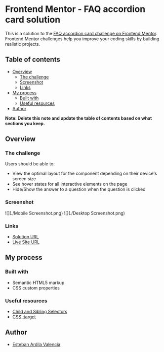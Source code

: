 # Frontend Mentor - FAQ accordion card solution

This is a solution to the [FAQ accordion card challenge on Frontend Mentor](https://www.frontendmentor.io/challenges/faq-accordion-card-XlyjD0Oam). Frontend Mentor challenges help you improve your coding skills by building realistic projects. 

## Table of contents

- [Overview](#overview)
  - [The challenge](#the-challenge)
  - [Screenshot](#screenshot)
  - [Links](#links)
- [My process](#my-process)
  - [Built with](#built-with)
  - [Useful resources](#useful-resources)
- [Author](#author)

**Note: Delete this note and update the table of contents based on what sections you keep.**

## Overview

### The challenge

Users should be able to:

- View the optimal layout for the component depending on their device's screen size
- See hover states for all interactive elements on the page
- Hide/Show the answer to a question when the question is clicked

### Screenshot

![](./Mobile Screenshot.png)
![](./Desktop Screenshot.png)

### Links

- [Solution URL](https://github.com/esardila/fm_faq_accordion_card)
- [Live Site URL](https://esardila.github.io/fm_faq_accordion_card/)

## My process

### Built with

- Semantic HTML5 markup
- CSS custom properties

### Useful resources

- [Child and Sibling Selectors](https://css-tricks.com/child-and-sibling-selectors/)
- [CSS :target](https://developer.mozilla.org/en-US/docs/Web/CSS/:target)

## Author

- [Esteban Ardila Valencia](mailto:esardila@outlook.com)
